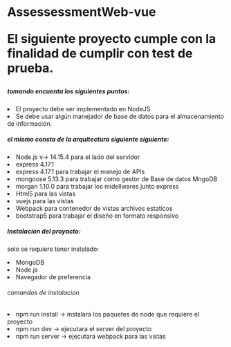<h1>AssessessmentWeb-vue</1>

<p> 
El siguiente proyecto cumple con la finalidad de cumplir con test de prueba.
    <h5>tomando encuenta los siguientes puntos:</h5>
    <li>El proyecto debe ser implementado en NodeJS</li>
    <li>Se debe usar algún manejador de base de datos para el almacenamiento de
    información.</li>

<h5>el mismo consta de la arquitectura siguiente siguiente: </h5>
    <li>Node.js v-> 14.15.4 para el lado del servidor</li>
    <li>express 4.17.1</li>
    <li>express 4.17.1 para trabajar el manejo de APis</li>
    <li>mongoose 5.13.3 para trabajar como gestor de Base de datos MngoDB</li>
    <li>morgan 1.10.0 para trabajar los midellwares junto express</li>
    <li>Html5 para las vistas</li>
    <li>vuejs para las vistas</li>
    <li>Webpack para contenedor de vistas archivos estaticos</li>
    <li>bootstrap5 para trabajar el diseño en formato responsivo</li>

<h5>Instalacion del proyacto: </h5>
    <p> solo se requiere tener instalado: </p>
    <li>MongoDB</li>
    <li>Node.js</li>
    <li>Navegador de preferencia </li>

<h6>comandos de instalacion</h6>
    <li>npm run install  -> instalara los paquetes de node que requiere el proyecto</li>
    <li>npm run dev -> ejecutara el server del proyecto</li>
    <li>npm run server -> ejecutara webpack para las vistas</li>
    
</p>